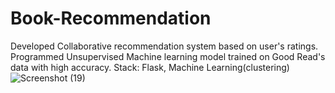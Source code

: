 # Book-Recommendation
Developed Collaborative recommendation system based on user's ratings. Programmed Unsupervised Machine learning model trained on Good Read's data with high accuracy. Stack: Flask, Machine Learning(clustering)
![Screenshot (19)](https://user-images.githubusercontent.com/87513301/191663375-15489eba-be4a-402e-b52e-5d47aa777626.png)
